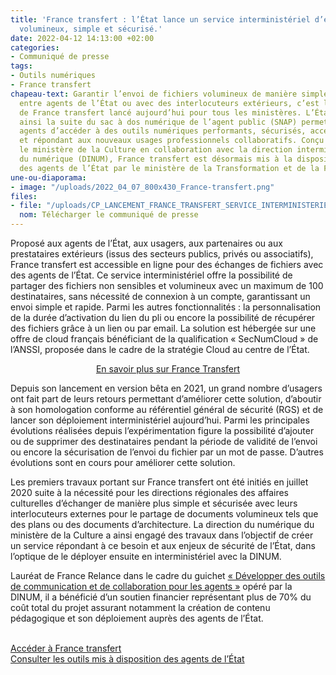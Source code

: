 ```yaml
---
title: 'France transfert : l’État lance un service interministériel d’envoi de fichiers
  volumineux, simple et sécurisé.'
date: 2022-04-12 14:13:00 +02:00
categories:
- Communiqué de presse
tags:
- Outils numériques
- France transfert
chapeau-text: Garantir l’envoi de fichiers volumineux de manière simple et sécurisée,
  entre agents de l’État ou avec des interlocuteurs extérieurs, c’est la promesse
  de France transfert lancé aujourd’hui pour tous les ministères. L’État enrichit
  ainsi la suite du sac à dos numérique de l’agent public (SNAP) permettant à ses
  agents d’accéder à des outils numériques performants, sécurisés, accessibles à distance
  et répondant aux nouveaux usages professionnels collaboratifs. Conçu et opéré par
  le ministère de la Culture en collaboration avec la direction interministérielle
  du numérique (DINUM), France transfert est désormais mis à la disposition de l’ensemble
  des agents de l’État par le ministère de la Transformation et de la Fonction publiques.
une-ou-diaporama:
- image: "/uploads/2022_04_07_800x430_France-transfert.png"
files:
- file: "/uploads/CP_LANCEMENT_FRANCE_TRANSFERT_SERVICE_INTERMINISTERIEL.pdf"
  nom: Télécharger le communiqué de presse
---
```


Proposé aux agents de l’État, aux usagers, aux partenaires ou aux prestataires extérieurs (issus des secteurs publics, privés ou associatifs), France transfert est accessible en ligne pour des échanges de fichiers avec des agents de l’État. Ce service interministériel offre la possibilité de partager des fichiers non sensibles et volumineux avec un maximum de 100 destinataires, sans nécessité de connexion à un compte, garantissant un envoi simple et rapide. Parmi les autres fonctionnalités : la personnalisation de la durée d’activation du lien du pli ou encore la possibilité de récupérer des fichiers grâce à un lien ou par email. La solution est hébergée sur une offre de cloud français bénéficiant de la qualification « SecNumCloud » de l’ANSSI, proposée dans le cadre de la stratégie Cloud au centre de l’État.

<p align="center"><a href="https://www.numerique.gouv.fr/outils-agents/france-transfert/" class="button">En savoir plus sur France Transfert</a></p>

Depuis son lancement en version bêta en 2021, un grand nombre d’usagers ont fait part de leurs retours permettant d’améliorer cette solution, d’aboutir à son homologation conforme au référentiel général de sécurité (RGS) et de lancer son déploiement interministériel aujourd’hui. Parmi les principales évolutions réalisées depuis l’expérimentation figure la possibilité d’ajouter ou de supprimer des destinataires pendant la période de validité de l’envoi ou encore la sécurisation de l’envoi du fichier par un mot de passe. D’autres évolutions sont en cours pour améliorer cette solution.

Les premiers travaux portant sur France transfert ont été initiés en juillet 2020 suite à la nécessité pour les directions régionales des affaires culturelles d’échanger de manière plus simple et sécurisée avec leurs interlocuteurs externes pour le partage de documents volumineux tels que des plans ou des documents d’architecture. La direction du numérique du ministère de la Culture a ainsi engagé des travaux dans l’objectif de créer un service répondant à ce besoin et aux enjeux de sécurité de l’État, dans l’optique de le déployer ensuite en interministériel avec la DINUM.

Lauréat de France Relance dans le cadre du guichet [« Développer des outils de communication et de collaboration pour les agents »](https://france-relance.transformation.gouv.fr/b8f4-developper-des-outils-de-communication-et-de-) opéré par la DINUM, il a bénéficié d’un soutien financier représentant plus de 70% du coût total du projet assurant notamment la création de contenu pédagogique et son déploiement auprès des agents de l’État.

<br>[Accéder à France transfert](https://francetransfert.numerique.gouv.fr/upload)
<br>[Consulter les outils mis à disposition des agents de l’État](https://www.numerique.gouv.fr/outils-agents/)